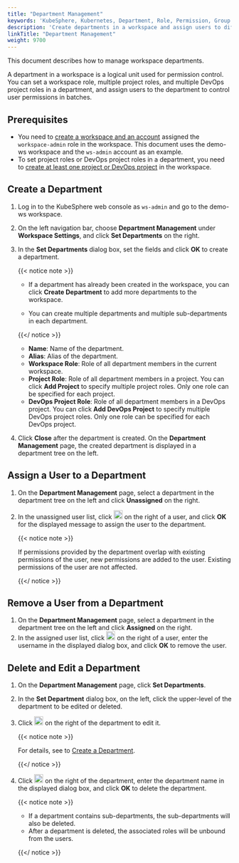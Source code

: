 ```yaml
---
title: "Department Management"
keywords: 'KubeSphere, Kubernetes, Department, Role, Permission, Group'
description: 'Create departments in a workspace and assign users to different departments to implement permission control.'
linkTitle: "Department Management"
weight: 9700
---
```


This document describes how to manage workspace departments.

A department in a workspace is a logical unit used for permission control. You can set a workspace role, multiple project roles, and multiple DevOps project roles in a department, and assign users to the department to control user permissions in batches. 

## Prerequisites

- You need to [create a workspace and an account](../../quick-start/create-workspace-and-project/) assigned the `workspace-admin` role in the workspace. This document uses the demo-ws workspace and the `ws-admin` account as an example.
- To set project roles or DevOps project roles in a department, you need to [create at least one project or DevOps project](../../quick-start/create-workspace-and-project/) in the workspace.

## Create a Department

1. Log in to the KubeSphere web console as `ws-admin` and go to the demo-ws workspace.

2. On the left navigation bar, choose **Department Management** under **Workspace Settings**, and click **Set Departments** on the right.

3. In the **Set Departments** dialog box, set the fields and click **OK** to create a department.

   {{< notice note >}}

   * If a department has already been created in the workspace, you can click **Create Department** to add more departments to the workspace.

   * You can create multiple departments and multiple sub-departments in each department.

   {{</ notice >}}

   * **Name**: Name of the department.
   * **Alias**: Alias of the department.
   * **Workspace Role**: Role of all department members in the current workspace.
   * **Project Role**: Role of all department members in a project. You can click **Add Project** to specify multiple project roles. Only one role can be specified for each project.
   * **DevOps Project Role**: Role of all department members in a DevOps project. You can click **Add DevOps Project** to specify multiple DevOps project roles. Only one role can be specified for each DevOps project.

4. Click **Close** after the department is created. On the **Department Management** page, the created department is displayed in a department tree on the left.

## Assign a User to a Department

1. On the **Department Management** page, select a department in the department tree on the left and click **Unassigned** on the right.

2. In the unassigned user list, click <img src="/images/docs/workspace-administration/department-management/assign.png" height="20px"> on the right of a user, and click **OK** for the displayed message to assign the user to the department.

   {{< notice note >}}

   If permissions provided by the department overlap with existing permissions of the user, new permissions are added to the user. Existing permissions of the user are not affected.

   {{</ notice >}}

## Remove a User from a Department

1. On the **Department Management** page, select a department in the department tree on the left and click **Assigned** on the right.
2. In the assigned user list, click <img src="/images/docs/workspace-administration/department-management/remove.png" height="20px"> on the right of a user, enter the username in the displayed dialog box, and click **OK** to remove the user.

## Delete and Edit a Department

1. On the **Department Management** page, click **Set Departments**.

2. In the **Set Department** dialog box, on the left, click the upper-level of the department to be edited or deleted.

3. Click <img src="/images/docs/workspace-administration/department-management/edit.png" height="20px"> on the right of the department to edit it.

   {{< notice note >}}

   For details, see to [Create a Department](#create-a-department).

   {{</ notice >}}

4. Click <img src="/images/docs/workspace-administration/department-management/remove.png" height="20px"> on the right of the department, enter the department name in the displayed dialog box, and click **OK** to delete the department.

   {{< notice note >}}

   * If a department contains sub-departments, the sub-departments will also be deleted.
   * After a department is deleted, the associated roles will be unbound from the users.

   {{</ notice >}}